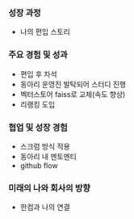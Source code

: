 

### 성장 과정
- 나의 편입 스토리

### 주요 경험 및 성과
- 편입 후 차석
- 동아리 운영진 발탁되어 스터디 진행
- 벡터스토어 faiss로 교체(속도 향상)
- 리랭킹 도입

### 협업 및 성장 경험
- 스크럼 방식 적용
- 동아리 내 멘토멘티
- github flow

### 미래의 나와 회사의 방향
- 한컴과 나의 연결


